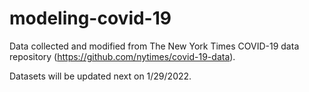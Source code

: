 # modeling-covid-19
Data collected and modified from The New York Times COVID-19 data repository (https://github.com/nytimes/covid-19-data).

Datasets will be updated next on 1/29/2022.
